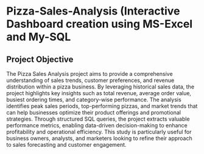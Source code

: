 # Pizza-Sales-Analysis (Interactive Dashboard creation using MS-Excel and My-SQL
## Project Objective
The Pizza Sales Analysis project aims to provide a comprehensive understanding of sales trends, customer preferences, and revenue distribution within a pizza business. By leveraging historical sales data, the project highlights key insights such as total revenue, average order value, busiest ordering times, and category-wise performance. The analysis identifies peak sales periods, top-performing pizzas, and market trends that can help businesses optimize their product offerings and promotional strategies. Through structured SQL queries, the project extracts valuable performance metrics, enabling data-driven decision-making to enhance profitability and operational efficiency. This study is particularly useful for business owners, analysts, and marketers looking to refine their approach to sales forecasting and customer engagement.
